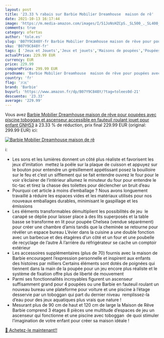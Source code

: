 ```yaml
---
layout: post
title: '23.33 % rabais sur Barbie Mobilier Dreamhouse  maison de rê'
date: 2021-10-13 16:17:44
image: 'https://m.media-amazon.com/images/I/51JoNsHZCpS._SL500_._SL400_.jpg'
comments: true
category: ofertas
author: 'tole.es'
slug: 'B07Y9C848Y-fr Barbie Mobilier Dreamhouse maison de rêve pour poupées...'
sku: 'B07Y9C848Y-fr'
tags: [ 'Jeux et Jouets','Jeux et jouets','Maisons de poupées','Poupées et accessoires','barbie', ]
actualPrice: 229.99 EUR
currency: EUR
price: 229.99
comparePrice: 299.99 EUR
prodname: 'Barbie Mobilier Dreamhouse  maison de rêve pour poupées avec piscine  toboggan et ascenseur accessible en fauteuil roulant  jouet pour enfant  GNH53'
country: 'fr'
flag: '🇫🇷'
brand: 'Barbie'
buyurl: 'https://www.amazon.fr/dp/B07Y9C848Y/?tag=tolees0d-21'
descuento: '23.33'
average: '229.99'
---
```


Vous avez [Barbie Mobilier Dreamhouse  maison de rêve pour poupées avec piscine  toboggan et ascenseur accessible en fauteuil roulant  jouet pour enfant  GNH53](https://www.amazon.fr/dp/B07Y9C848Y/?tag=tolees0d-21)  à  23.33 % de réduction, prix final  229.99 EUR (original: 299.99 EUR) ici:

[![Barbie Mobilier Dreamhouse  maison de rê](https://m.media-amazon.com/images/I/51JoNsHZCpS._SL500_._SL400_.jpg)](https://www.amazon.fr/dp/B07Y9C848Y/?tag=tolees0d-21)

ℹ️:

- Les sons et les lumières donnent un côté plus réaliste et favorisent les jeux d’imitation  mettez la poêle sur la plaque de cuisson et appuyez sur le bouton pour entendre un grésillement appétissant posez la bouilloire sur le feu et c’est un sifflement qui se fait entendre ouvrez le four pour le voir s’éclairer de l’intérieur allumez le minuteur du four pour entendre le tic-tac et tirez la chasse des toilettes pour déclencher un bruit d’eau
- Pourquoi cet article à moins d’emballage ? Nous avons longuement travaillé à réduire les espaces vides et les matériaux utilisés pour nos nouveaux emballages durables, minimisant le gaspillage et les émissions
- Les éléments transformables démultiplient les possibilités de jeu  le canapé se déplie pour laisser place à des lits superposés et la table basse se transforme en lit pour poupée Chelsea (vendue séparément) pour créer une chambre d’amis tandis que la cheminée se retourne pour révéler un espace bureau L’évier dans la cuisine a une double fonction avec un barbecue et des étagères d’un côté et un four et une poubelle de recyclage de l’autre À l’arrière du réfrigérateur se cache un comptoir extérieur
- Les accessoires supplémentaires (plus de 70) fournis avec la maison de Barbie encouragent l’expression personnelle et inspirent aux enfants des histoires par milliers Certains éléments sont dotés de poignées qui tiennent dans la main de la poupée pour un jeu encore plus réaliste et le système de fixation offre plus de liberté de mouvement
- Parmi ses fonctionnalités incroyables figurent un ascenseur suffisamment grand pour 4 poupées ou une Barbie en fauteuil roulant un nouveau bureau une plateforme pour voiture et une piscine à l’étage desservie par un toboggan qui part du dernier niveau  remplissez-la d’eau pour des jeux aquatiques plus vrais que nature !
- Mesurant plus de 90 cm de haut et 120 cm de large la Maison de Rêve Barbie comprend 3 étages 8 pièces une multitude d’espaces de jeu un ascenseur qui fonctionne et une piscine avec toboggan  de quoi stimuler l’imagination de votre enfant pour créer sa maison idéale !

[🛒 Achetez-le maintenant!!](https://www.amazon.fr/dp/B07Y9C848Y/?tag=tolees0d-21)
